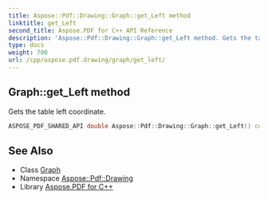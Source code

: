 ```yaml
---
title: Aspose::Pdf::Drawing::Graph::get_Left method
linktitle: get_Left
second_title: Aspose.PDF for C++ API Reference
description: 'Aspose::Pdf::Drawing::Graph::get_Left method. Gets the table left coordinate in C++.'
type: docs
weight: 700
url: /cpp/aspose.pdf.drawing/graph/get_left/
---
```

## Graph::get_Left method


Gets the table left coordinate.

```cpp
ASPOSE_PDF_SHARED_API double Aspose::Pdf::Drawing::Graph::get_Left() const
```

## See Also

* Class [Graph](../)
* Namespace [Aspose::Pdf::Drawing](../../)
* Library [Aspose.PDF for C++](../../../)
